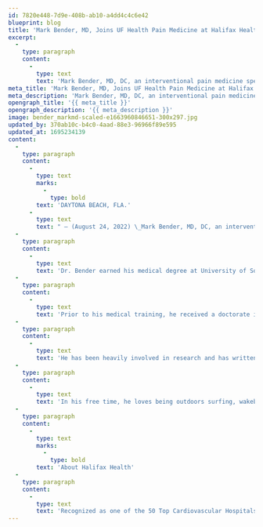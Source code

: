 ```yaml
---
id: 7820e448-7d9e-408b-ab10-a4dd4c4c6e42
blueprint: blog
title: 'Mark Bender, MD, Joins UF Health Pain Medicine at Halifax Health'
excerpt:
  -
    type: paragraph
    content:
      -
        type: text
        text: 'Mark Bender, MD, DC, an interventional pain medicine specialist, has joined the medical team at UF Health Pain Medicine at Halifax Health.'
meta_title: 'Mark Bender, MD, Joins UF Health Pain Medicine at Halifax Health'
meta_description: 'Mark Bender, MD, DC, an interventional pain medicine specialist, has joined the medical team at UF Health Pain Medicine at Halifax Health'
opengraph_title: '{{ meta_title }}'
opengraph_description: '{{ meta_description }}'
image: bender_markmd-scaled-e1663960846651-300x297.jpg
updated_by: 370ab10c-b4c0-4aad-88e3-96966f89e595
updated_at: 1695234139
content:
  -
    type: paragraph
    content:
      -
        type: text
        marks:
          -
            type: bold
        text: 'DAYTONA BEACH, FLA.'
      -
        type: text
        text: " – (August 24, 2022) \_Mark Bender, MD, DC, an interventional pain medicine specialist, has joined the medical team at UF Health Pain Medicine at Halifax Health, located at 311 N. Clyde Morris Blvd., Suite 440 Daytona Beach, Fla 32114."
  -
    type: paragraph
    content:
      -
        type: text
        text: 'Dr. Bender earned his medical degree at University of South Florida Morsani College of Medicine in Tampa, Fla., where he was valedictorian and a member of the Alpha Omega Alpha medical honor society. He completed his residency in emergency medicine at Orlando Health in Orlando, Fla., and his fellowship in pain medicine at the University of Florida in Gainesville, Fla.'
  -
    type: paragraph
    content:
      -
        type: text
        text: 'Prior to his medical training, he received a doctorate in chiropractic degree from Palmer College of Chiropractic in Daytona Beach, Fla. With a successful business practice in South Florida, Dr. Bender witnessed people suffer from pain that he was not able to treat as a chiropractor. Wanting to affect people on a deeper level, he spent the intervening years training to become an expert in minimally invasive spine care.'
  -
    type: paragraph
    content:
      -
        type: text
        text: 'He has been heavily involved in research and has written nineteen articles and a book chapter related to his field. The majority of his research involved the treatment of musculoskeletal and spine-related disorders. Dr. Bender has a passion for community service and has been on several medical mission trips in the Dominican Republic and Fiji.'
  -
    type: paragraph
    content:
      -
        type: text
        text: 'In his free time, he loves being outdoors surfing, wakeboarding, rock climbing and traveling. He also enjoys playing the drums.'
  -
    type: paragraph
    content:
      -
        type: text
        marks:
          -
            type: bold
        text: 'About Halifax Health'
  -
    type: paragraph
    content:
      -
        type: text
        text: 'Recognized as one of the 50 Top Cardiovascular Hospitals™ in the United States by IBM Watson Health™, Halifax Health serves Volusia and Flagler counties, providing a continuum of health care services through a network of organizations including a tertiary hospital, two community hospitals, an urgent care, psychiatric services, a cancer treatment center with five outreach locations, the area’s largest hospice, a center for inpatient rehabilitation, outpatient rehabilitation clinics, primary care walk-in clinics, a clinic specializing in women’s health, a pediatric care community clinic, three children’s medical practices, a home health care agency and an exclusive provider organization. Halifax Health offers the area’s only Level II Trauma Center, Thrombectomy-Capable Stroke Center (TSC), Center for Transplant Services, Pediatric Intensive Care Unit, Pediatric Emergency Department, Child and Adolescent Behavioral Services, complete Neurosurgical Services, OB Emergency Department and Level III Neonatal Intensive Care Unit that cares for babies born earlier than 28 weeks. For more information, visit halifaxhealth.org.'
---
```

